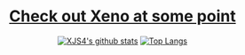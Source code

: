 <div align="center">
  <a href="https://github.com/XJS4/xeno"><h1>Check out Xeno at some point</h1><a>

[![XJS4's github stats](https://github-readme-stats.vercel.app/api?username=XJS4&theme=dark&show_icons=true)](https://github.com/anuraghazra/github-readme-stats) [![Top Langs](https://github-readme-stats.vercel.app/api/top-langs/?username=XJS4&layout=compact&theme=dark)](https://github.com/anuraghazra/github-readme-stats)
   
</div>
</body>
